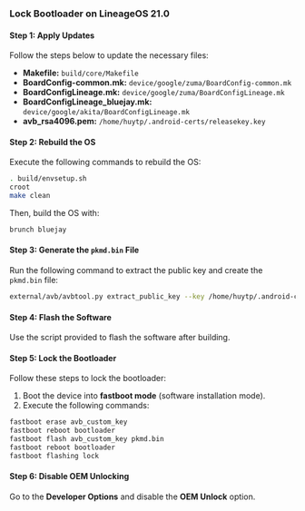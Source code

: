 
### Lock Bootloader on LineageOS 21.0

#### Step 1: Apply Updates
Follow the steps below to update the necessary files:

- **Makefile:** `build/core/Makefile`
- **BoardConfig-common.mk:** `device/google/zuma/BoardConfig-common.mk`
- **BoardConfigLineage.mk:** `device/google/zuma/BoardConfigLineage.mk`
- **BoardConfigLineage_bluejay.mk:** `device/google/akita/BoardConfigLineage.mk`
- **avb_rsa4096.pem:** `/home/huytp/.android-certs/releasekey.key`

#### Step 2: Rebuild the OS
Execute the following commands to rebuild the OS:

```bash
. build/envsetup.sh
croot
make clean
```

Then, build the OS with:

```bash
brunch bluejay
```

#### Step 3: Generate the `pkmd.bin` File
Run the following command to extract the public key and create the `pkmd.bin` file:

```bash
external/avb/avbtool.py extract_public_key --key /home/huytp/.android-certs/releasekey.key --output pkmd.bin
```

#### Step 4: Flash the Software
Use the script provided to flash the software after building.

#### Step 5: Lock the Bootloader
Follow these steps to lock the bootloader:

1. Boot the device into **fastboot mode** (software installation mode).
2. Execute the following commands:

```bash
fastboot erase avb_custom_key
fastboot reboot bootloader
fastboot flash avb_custom_key pkmd.bin
fastboot reboot bootloader
fastboot flashing lock
```

#### Step 6: Disable OEM Unlocking
Go to the **Developer Options** and disable the **OEM Unlock** option.
